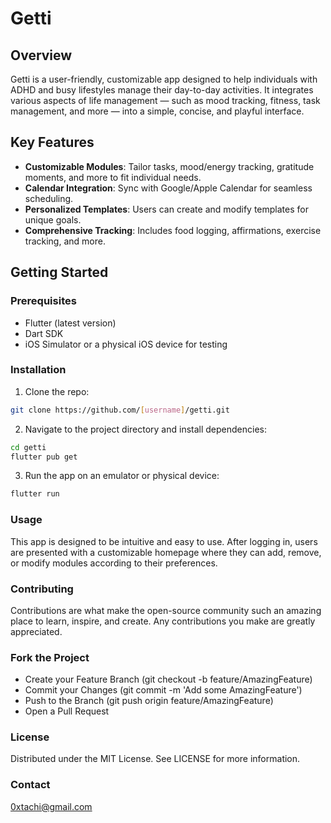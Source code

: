 # Getti

## Overview
Getti is a user-friendly, customizable app designed to help individuals with ADHD and busy lifestyles manage their day-to-day activities. It integrates various aspects of life management — such as mood tracking, fitness, task management, and more — into a simple, concise, and playful interface.

## Key Features
- **Customizable Modules**: Tailor tasks, mood/energy tracking, gratitude moments, and more to fit individual needs.
- **Calendar Integration**: Sync with Google/Apple Calendar for seamless scheduling.
- **Personalized Templates**: Users can create and modify templates for unique goals.
- **Comprehensive Tracking**: Includes food logging, affirmations, exercise tracking, and more.

## Getting Started

### Prerequisites
- Flutter (latest version)
- Dart SDK
- iOS Simulator or a physical iOS device for testing

### Installation
1. Clone the repo:
 ```sh
 git clone https://github.com/[username]/getti.git
 ```
   
2. Navigate to the project directory and install dependencies:
  ```sh
  cd getti
  flutter pub get
  ```

3. Run the app on an emulator or physical device:
  ```sh
  flutter run
  ```

### Usage
This app is designed to be intuitive and easy to use. After logging in, users are presented with a customizable homepage where they can add, remove, or modify modules according to their preferences.

### Contributing
Contributions are what make the open-source community such an amazing place to learn, inspire, and create. Any contributions you make are greatly appreciated.

### Fork the Project
- Create your Feature Branch (git checkout -b feature/AmazingFeature)
- Commit your Changes (git commit -m 'Add some AmazingFeature')
- Push to the Branch (git push origin feature/AmazingFeature)
- Open a Pull Request
  
### License
Distributed under the MIT License. See LICENSE for more information.

### Contact
0xtachi@gmail.com
